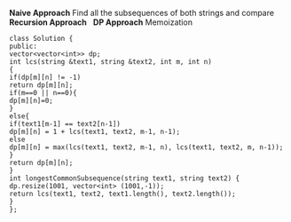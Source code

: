 **Naive Approach**
Find all the subsequences of both strings and compare
​
**Recursion Approach**
​
​
**DP Approach**
Memoization
​
```
class Solution {
public:
vector<vector<int>> dp;
int lcs(string &text1, string &text2, int m, int n)
{
if(dp[m][n] != -1)
return dp[m][n];
if(m==0 || n==0){
dp[m][n]=0;
}
else{
if(text1[m-1] == text2[n-1])
dp[m][n] = 1 + lcs(text1, text2, m-1, n-1);
else
dp[m][n] = max(lcs(text1, text2, m-1, n), lcs(text1, text2, m, n-1));
}
return dp[m][n];
}
int longestCommonSubsequence(string text1, string text2) {
dp.resize(1001, vector<int> (1001,-1));
return lcs(text1, text2, text1.length(), text2.length());
}
};
```